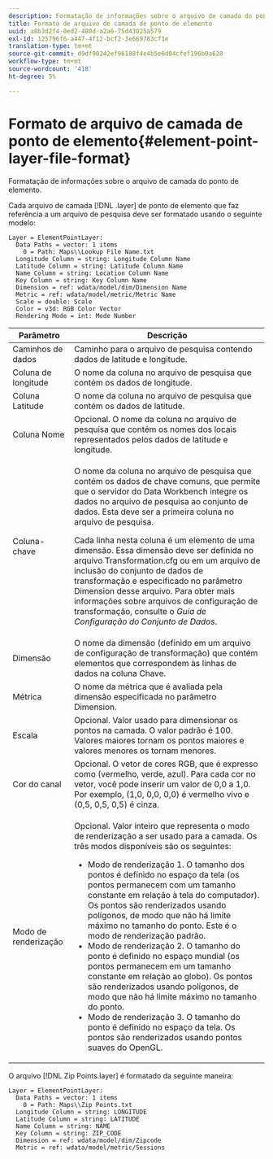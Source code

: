 ```yaml
---
description: Formatação de informações sobre o arquivo de camada do ponto de elemento.
title: Formato de arquivo de camada de ponto de elemento
uuid: a8b3d2f4-0ed2-480d-a2a6-75d43025a579
exl-id: 125796f6-a447-4f12-bcf2-3e669783cf1e
translation-type: tm+mt
source-git-commit: d9df90242ef96188f4e4b5e6d04cfef196b0a628
workflow-type: tm+mt
source-wordcount: '418'
ht-degree: 5%

---
```


# Formato de arquivo de camada de ponto de elemento{#element-point-layer-file-format}

Formatação de informações sobre o arquivo de camada do ponto de elemento.

Cada arquivo de camada [!DNL .layer] de ponto de elemento que faz referência a um arquivo de pesquisa deve ser formatado usando o seguinte modelo:

```
Layer = ElementPointLayer:
  Data Paths = vector: 1 items
    0 = Path: Maps\\Lookup File Name.txt
  Longitude Column = string: Longitude Column Name
  Latitude Column = string: Latitude Column Name
  Name Column = string: Location Column Name
  Key Column = string: Key Column Name
  Dimension = ref: wdata/model/dim/Dimension Name
  Metric = ref: wdata/model/metric/Metric Name
  Scale = double: Scale
  Color = v3d: RGB Color Vector
  Rendering Mode = int: Mode Number
```

<table id="table_B2BC5FE8C80E4680B9A565878192D75B"> 
 <thead> 
  <tr> 
   <th colname="col1" class="entry"> Parâmetro </th> 
   <th colname="col2" class="entry"> Descrição </th> 
  </tr> 
 </thead>
 <tbody> 
  <tr> 
   <td colname="col1"> Caminhos de dados </td> 
   <td colname="col2"> Caminho para o arquivo de pesquisa contendo dados de latitude e longitude. </td> 
  </tr> 
  <tr> 
   <td colname="col1"> Coluna de longitude </td> 
   <td colname="col2"> O nome da coluna no arquivo de pesquisa que contém os dados de longitude. </td> 
  </tr> 
  <tr> 
   <td colname="col1"> Coluna Latitude </td> 
   <td colname="col2"> O nome da coluna no arquivo de pesquisa que contém os dados de latitude. </td> 
  </tr> 
  <tr> 
   <td colname="col1"> Coluna Nome </td> 
   <td colname="col2"> Opcional. O nome da coluna no arquivo de pesquisa que contém os nomes dos locais representados pelos dados de latitude e longitude. </td> 
  </tr> 
  <tr> 
   <td colname="col1"> Coluna-chave </td> 
   <td colname="col2"> <p>O nome da coluna no arquivo de pesquisa que contém os dados de chave comuns, que permite que o servidor do Data Workbench integre os dados no arquivo de pesquisa ao conjunto de dados. Esta deve ser a primeira coluna no arquivo de pesquisa. </p> <p>Cada linha nesta coluna é um elemento de uma dimensão. Essa dimensão deve ser definida no arquivo <span class="filepath"> Transformation.cfg</span> ou em um arquivo de inclusão do conjunto de dados de transformação e especificado no parâmetro Dimension desse arquivo. Para obter mais informações sobre arquivos de configuração de transformação, consulte o <i>Guia de Configuração do Conjunto de Dados</i>. </p> </td> 
  </tr> 
  <tr> 
   <td colname="col1"> Dimensão </td> 
   <td colname="col2">O nome da dimensão (definido em um arquivo de configuração de transformação) que contém elementos que correspondem às linhas de dados na coluna <span class="wintitle"> Chave</span>. </td> 
  </tr> 
  <tr> 
   <td colname="col1"> Métrica </td> 
   <td colname="col2"> O nome da métrica que é avaliada pela dimensão especificada no parâmetro Dimension. </td> 
  </tr> 
  <tr> 
   <td colname="col1"> Escala </td> 
   <td colname="col2"> Opcional. Valor usado para dimensionar os pontos na camada. O valor padrão é 100. Valores maiores tornam os pontos maiores e valores menores os tornam menores. </td> 
  </tr> 
  <tr> 
   <td colname="col1"> Cor do canal </td> 
   <td colname="col2"> Opcional. O vetor de cores RGB, que é expresso como (vermelho, verde, azul). Para cada cor no vetor, você pode inserir um valor de 0,0 a 1,0. Por exemplo, (1,0, 0,0, 0,0) é vermelho vivo e (0,5, 0,5, 0,5) é cinza. </td> 
  </tr> 
  <tr> 
   <td colname="col1"> Modo de renderização </td> 
   <td colname="col2"> <p>Opcional. Valor inteiro que representa o modo de renderização a ser usado para a camada. Os três modos disponíveis são os seguintes: 
     <ul id="ul_CBB26B32505846A39FEB85E831E1C7AB"> 
      <li id="li_B31528A8858C4418ABCDFF0B4EFB25D7">Modo de renderização 1. O tamanho dos pontos é definido no espaço da tela (os pontos permanecem com um tamanho constante em relação à tela do computador). Os pontos são renderizados usando polígonos, de modo que não há limite máximo no tamanho do ponto. Este é o modo de renderização padrão. </li> 
      <li id="li_CA0C3E0DBF004ADBB4D7819C0BF192FC">Modo de renderização 2. O tamanho do ponto é definido no espaço mundial (os pontos permanecem em um tamanho constante em relação ao globo). Os pontos são renderizados usando polígonos, de modo que não há limite máximo no tamanho do ponto. </li> 
      <li id="li_8F8729976DDB434D869E81D4381E2688">Modo de renderização 3. O tamanho do ponto é definido no espaço da tela. Os pontos são renderizados usando pontos suaves do OpenGL. </li> 
     </ul> </p> </td> 
  </tr> 
 </tbody> 
</table>

O arquivo [!DNL Zip Points.layer] é formatado da seguinte maneira:

```
Layer = ElementPointLayer:
  Data Paths = vector: 1 items
    0 = Path: Maps\\Zip Points.txt
  Longitude Column = string: LONGITUDE
  Latitude Column = string: LATITUDE
  Name Column = string: NAME
  Key Column = string: ZIP_CODE
  Dimension = ref: wdata/model/dim/Zipcode
  Metric = ref: wdata/model/metric/Sessions
```
